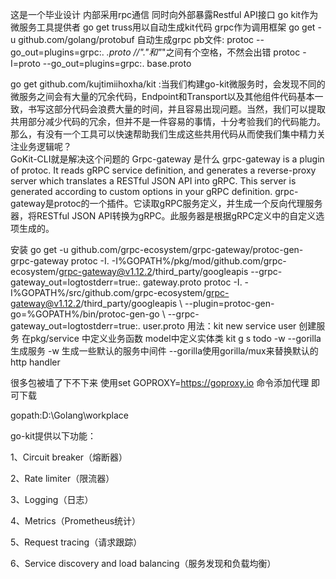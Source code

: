 这是一个毕业设计
内部采用rpc通信 同时向外部暴露Restful API接口
go kit作为微服务工具提供者 go get 
truss用以自动生成kit代码
grpc作为调用框架
go get -u github.com/golang/protobuf
自动生成grpc pb文件:
protoc --go_out=plugins=grpc:. *.proto   //"."和"*"之间有个空格，不然会出错
protoc -I=proto --go_out=plugins=grpc:. base.proto

go get github.com/kujtimiihoxha/kit :当我们构建go-kit微服务时，会发现不同的微服务之间会有大量的冗余代码，Endpoint和Transport以及其他组件代码基本一致，书写这部分代码会浪费大量的时间，并且容易出现问题。当然，我们可以提取共用部分减少代码的冗余，但并不是一件容易的事情，十分考验我们的代码能力。那么，有没有一个工具可以快速帮助我们生成这些共用代码从而使我们集中精力关注业务逻辑呢？                                 
                                     GoKit-CLI就是解决这个问题的
Grpc-gateway
是什么
grpc-gateway is a plugin of protoc. It reads gRPC service definition, and generates a reverse-proxy server which translates a RESTful JSON API into gRPC. This server is generated according to custom options in your gRPC definition.
grpc-gateway是protoc的一个插件。它读取gRPC服务定义，并生成一个反向代理服务器，将RESTful JSON API转换为gRPC。此服务器是根据gRPC定义中的自定义选项生成的。

安装
go get -u github.com/grpc-ecosystem/grpc-gateway/protoc-gen-grpc-gateway
protoc -I. -I%GOPATH%/pkg/mod/github.com/grpc-ecosystem/grpc-gateway@v1.12.2/third_party/googleapis --grpc-gateway_out=logtostderr=true:. gateway.proto
protoc -I. -I%GOPATH%/src/github.com/grpc-ecosystem/grpc-gateway@v1.12.2/third_party/googleapis \ --plugin=protoc-gen-go=%GOPATH%/bin/protoc-gen-go \ --grpc-gateway_out=logtostderr=true:. user.proto
用法：kit new service user 创建服务
在pkg/service 中定义业务函数 model中定义实体类
kit g s todo -w --gorilla 生成服务
-w 生成一些默认的服务中间件
--gorilla使用gorilla/mux来替换默认的http handler


很多包被墙了下不下来 使用set GOPROXY=https://goproxy.io 命令添加代理 即可下载

gopath:D:\Golang\workplace

go-kit提供以下功能：

1、Circuit breaker（熔断器）

2、Rate limiter（限流器）

3、Logging（日志）

4、Metrics（Prometheus统计）

5、Request tracing（请求跟踪）

6、Service discovery and load balancing（服务发现和负载均衡）